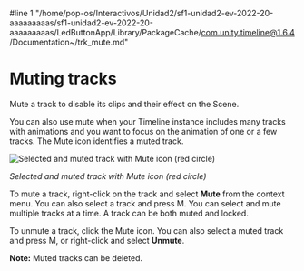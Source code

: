 #line 1 "/home/pop-os/Interactivos/Unidad2/sf1-unidad2-ev-2022-20-aaaaaaaaas/sf1-unidad2-ev-2022-20-aaaaaaaaas/LedButtonApp/Library/PackageCache/com.unity.timeline@1.6.4/Documentation~/trk_mute.md"
# Muting tracks

Mute a track to disable its clips and their effect on the Scene.

You can also use mute when your Timeline instance includes many tracks with animations and you want to focus on the animation of one or a few tracks. The Mute icon identifies a muted track.

![Selected and muted track with Mute icon (red circle)](images/timeline_track_muted.png)

_Selected and muted track with Mute icon (red circle)_

To mute a track, right-click on the track and select **Mute** from the context menu. You can also select a track and press M. You can select and mute multiple tracks at a time. A track can be both muted and locked.

To unmute a track, click the Mute icon. You can also select a muted track and press M, or right-click and select **Unmute**.

**Note:** Muted tracks can be deleted.
